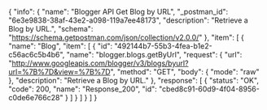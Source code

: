 {
  "info": {
    "name": "Blogger API Get Blog by URL",
    "_postman_id": "6e3e9838-38af-43e2-a098-119a7ee48173",
    "description": "Retrieve a Blog by URL.",
    "schema": "https://schema.getpostman.com/json/collection/v2.0.0/"
  },
  "item": [
    {
      "name": "Blog",
      "item": [
        {
          "id": "492144b7-55b3-4fea-b1e2-c56ac6c5b4b6",
          "name": "blogger.blogs.getByUrl",
          "request": {
            "url": "http://www.googleapis.com/blogger/v3/blogs/byurl?url=%7B%7D&view=%7B%7D",
            "method": "GET",
            "body": {
              "mode": "raw"
            },
            "description": "Retrieve a Blog by URL."
          },
          "response": [
            {
              "status": "OK",
              "code": 200,
              "name": "Response_200",
              "id": "cbed8c91-60d9-4f04-8956-c0de6e766c28"
            }
          ]
        }
      ]
    }
  ]
}